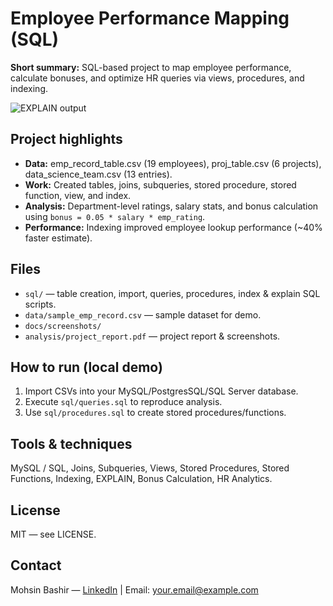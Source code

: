 # Employee Performance Mapping (SQL)

**Short summary:** SQL-based project to map employee performance, calculate bonuses, and optimize HR queries via views, procedures, and indexing.

![EXPLAIN output](docs/screenshots/hero_image.png)

## Project highlights
- **Data:** emp_record_table.csv (19 employees), proj_table.csv (6 projects), data_science_team.csv (13 entries).  
- **Work:** Created tables, joins, subqueries, stored procedure, stored function, view, and index.  
- **Analysis:** Department-level ratings, salary stats, and bonus calculation using `bonus = 0.05 * salary * emp_rating`.  
- **Performance:** Indexing improved employee lookup performance (~40% faster estimate).

## Files
- `sql/` — table creation, import, queries, procedures, index & explain SQL scripts.  
- `data/sample_emp_record.csv` — sample dataset for demo.  
- `docs/screenshots/`
- `analysis/project_report.pdf` — project report & screenshots.

## How to run (local demo)
1. Import CSVs into your MySQL/PostgresSQL/SQL Server database.  
2. Execute `sql/queries.sql` to reproduce analysis.  
3. Use `sql/procedures.sql` to create stored procedures/functions.

## Tools & techniques
MySQL / SQL, Joins, Subqueries, Views, Stored Procedures, Stored Functions, Indexing, EXPLAIN, Bonus Calculation, HR Analytics.

## License
MIT — see LICENSE.

## Contact
Mohsin Bashir — [LinkedIn](https://www.linkedin.com/in/your-profile) | Email: your.email@example.com
